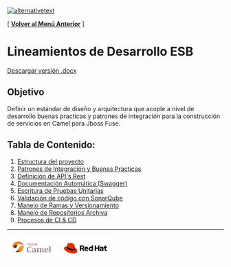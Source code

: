 [﻿![alternativetext](https://github.com/UniandesDSIT/Servicio-Fuse-Persona-Persona/raw/master/path/to/DSIT.png)](https://tecnologia.uniandes.edu.co/)         

[ **[Volver al Menú Anterior](https://github.com/UniandesDSIT/coding-guidelines)** ]

# Lineamientos de Desarrollo ESB
[Descargar versión .docx](../sources/Lineamientos_Dllo_Esb-Fuse.docx)
## Objetivo
Definir un estándar de diseño y arquitectura que acople a nivel de desarrollo buenas practicas y patrones de integración para la construcción de servicios en Camel para Jboss Fuse.

## Tabla de Contenido:

1. [Estructura del proyecto](ESTRUCTURA_PROYECTO.md)
1. [Patrones de Integración y Buenas Practicas](PATRONES_B-PRACTICAS.md)
1. [Definición de API's Rest](REST_API.md)
1. [Documentación Automática (Swagger)](DOCUMENTACION.md)
1. [Escritura de Pruebas Unitarias](PRUEBAS_UNITARIAS.md)
1. [Validación de código con SonarQube](SONAR_QUBE.md)
1. [Manejo de Ramas y Versionamiento](VERSIONAMIENTO.md)
1. [Manejo de Repositorios Archiva](ARCHIVA.md)
1. [Procesos de CI & CD](CI_CD.md)
_________________________________________________________________________________________________________

<img src="../sources/logos.png?raw=true"/>
